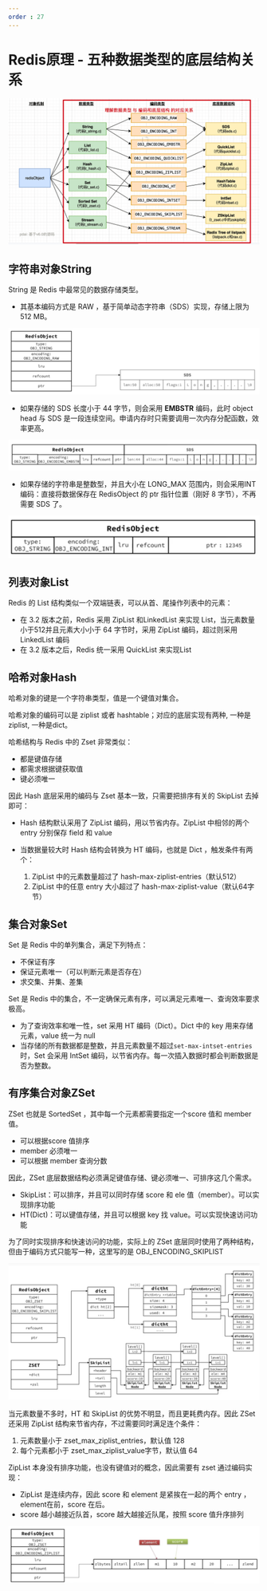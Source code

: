 ```yaml
---
order : 27
---
```


# Redis原理 - 五种数据类型的底层结构关系

![](../../../../assets/base-datatype-implement/2023-06-18-22-10-10.png)

## 字符串对象String

String 是 Redis 中最常见的数据存储类型。

- 其基本编码方式是 RAW ，基于简单动态字符串（SDS）实现，存储上限为 512 MB。

![](../../../../assets/base-datatype-implement/2023-06-18-22-18-01.png)

- 如果存储的 SDS 长度小于 44 字节，则会采用 **EMBSTR** 编码，此时 object head 与 SDS 是一段连续空间。申请内存时只需要调用一次内存分配函数，效率更高。

![](../../../../assets/base-datatype-implement/2023-06-18-22-17-44.png)

- 如果存储的字符串是整数型，并且大小在 LONG_MAX 范围内，则会采用INT 编码：直接将数据保存在 RedisObject 的 ptr 指针位置（刚好 8 字节），不再需要 SDS 了。

![](../../../../assets/base-datatype-implement/2023-06-18-22-23-54.png)

## 列表对象List

Redis 的 List 结构类似一个双端链表，可以从首、尾操作列表中的元素：

- 在 3.2 版本之前，Redis 采用 ZipList 和LinkedList 来实现 List，当元素数量小于512并且元素大小小于 64 字节时，采用 ZipList 编码，超过则采用 LinkedList 编码
- 在 3.2 版本之后，Redis 统一采用 QuickList 来实现List

## 哈希对象Hash

哈希对象的键是一个字符串类型，值是一个键值对集合。

哈希对象的编码可以是 ziplist 或者 hashtable；对应的底层实现有两种, 一种是ziplist, 一种是dict。

哈希结构与 Redis 中的 Zset 非常类似：

- 都是键值存储
- 都需求根据键获取值
- 键必须唯一

因此 Hash 底层采用的编码与 Zset 基本一致，只需要把排序有关的 SkipList 去掉即可：

- Hash 结构默认采用了 ZipList 编码，用以节省内存。ZipList 中相邻的两个 entry 分别保存 field 和 value

- 当数据量较大时 Hash 结构会转换为 HT 编码，也就是 Dict ，触发条件有两个：
    1. ZipList 中的元素数量超过了 hash-max-ziplist-entries（默认512）
    2. ZipList 中的任意 entry 大小超过了 hash-max-ziplist-value（默认64字节）
## 集合对象Set

Set 是 Redis 中的单列集合，满足下列特点：
- 不保证有序
- 保证元素唯一（可以判断元素是否存在）
- 求交集、并集、差集

Set 是 Redis 中的集合，不一定确保元素有序，可以满足元素唯一、查询效率要求极高。
- 为了查询效率和唯一性，set 采用 HT 编码（Dict）。Dict 中的 key 用来存储元素，value 统一为 null
- 当存储的所有数据都是整数，并且元素数量不超过`set-max-intset-entries`时，Set 会采用 IntSet 编码，以节省内存。每一次插入数据时都会判断数据是否为整数。
## 有序集合对象ZSet

ZSet 也就是 SortedSet ，其中每一个元素都需要指定一个score 值和 member 值。

- 可以根据score 值排序
- member 必须唯一
- 可以根据 member 查询分数

因此，ZSet 底层数据结构必须满足键值存储、键必须唯一、可排序这几个需求。

- SkipList：可以排序，并且可以同时存储 score 和 ele 值（member）。可以实现排序功能
- HT(Dict)：可以键值存储，并且可以根据 key 找 value。可以实现快速访问功能

为了同时实现排序和快速访问的功能，实际上的 ZSet 底层同时使用了两种结构，但由于编码方式只能写一种，这里写的是 OBJ_ENCODING_SKIPLIST

![](../../../../assets/base-datatype-implement/2023-06-18-23-18-49.png)

当元素数量不多时，HT 和 SkipList 的优势不明显，而且更耗费内存。因此 ZSet 还采用 ZipList 结构来节省内存，不过需要同时满足连个条件：

1. 元素数量小于 zset_max_ziplist_entries，默认值 128
2. 每个元素都小于 zset_max_ziplist_value字节，默认值 64

ZipList 本身没有排序功能，也没有键值对的概念，因此需要有 zset 通过编码实现：

- ZipList 是连续内存，因此 score 和 element 是紧挨在一起的两个 entry ，element在前，score 在后。
- score 越小越接近队首，score 越大越接近队尾，按照 score 值升序排列

![](../../../../assets/base-datatype-implement/2023-06-18-23-32-41.png)